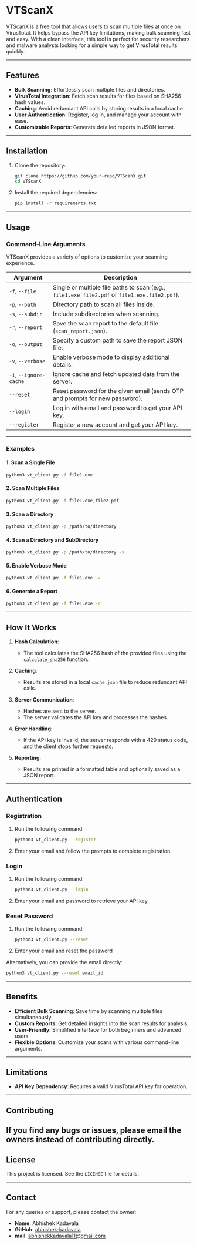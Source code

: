 # VTScanX

VTScanX is a free tool that allows users to scan multiple files at once on VirusTotal. It helps bypass the API key limitations, making bulk scanning fast and easy. With a clean interface, this tool is perfect for security researchers and malware analysts looking for a simple way to get VirusTotal results quickly.

---

## Features
- **Bulk Scanning**: Effortlessly scan multiple files and directories.
- **VirusTotal Integration**: Fetch scan results for files based on SHA256 hash values.
- **Caching**: Avoid redundant API calls by storing results in a local cache.
- **User Authentication**: Register, log in, and manage your account with ease.
- **Customizable Reports**: Generate detailed reports in JSON format.
  
---

## Installation

1. Clone the repository:
   ```bash
   git clone https://github.com/your-repo/VTScanX.git
   cd VTScanX
   ```

2. Install the required dependencies:
   ```bash
   pip install -r requirements.txt
   ```

---

## Usage

### Command-Line Arguments
VTScanX provides a variety of options to customize your scanning experience.

| Argument               | Description                                                                                   |
|------------------------|-----------------------------------------------------------------------------------------------|
| `-f`, `--file`         | Single or multiple file paths to scan (e.g., `file1.exe file2.pdf` or `file1.exe,file2.pdf`). |
| `-p`, `--path`         | Directory path to scan all files inside.                                                      |
| `-s`, `--subdir`       | Include subdirectories when scanning.                                                         |
| `-r`, `--report`       | Save the scan report to the default file (`scan_report.json`).                                |
| `-o`, `--output`       | Specify a custom path to save the report JSON file.                                           |
| `-v`, `--verbose`      | Enable verbose mode to display additional details.                                            |
| `-i`, `--ignore-cache` | Ignore cache and fetch updated data from the server.                                          |
| `--reset`              | Reset password for the given email (sends OTP and prompts for new password).                  |
| `--login`              | Log in with email and password to get your API key.                                           |
| `--register`           | Register a new account and get your API key.                                                  |

---

### Examples

#### 1. Scan a Single File
```bash
python3 vt_client.py -f file1.exe
```

#### 2. Scan Multiple Files
```bash
python3 vt_client.py -f file1.exe,file2.pdf
```

#### 3. Scan a Directory
```bash
python3 vt_client.py -p /path/to/directory
```

#### 4. Scan a Directory and SubDirectory
```bash
python3 vt_client.py -p /path/to/directory -s
```

#### 5. Enable Verbose Mode
```bash
python3 vt_client.py -f file1.exe -v
```

#### 6. Generate a Report
```bash
python3 vt_client.py -f file1.exe -r
```

---

## How It Works

1. **Hash Calculation**:
   - The tool calculates the SHA256 hash of the provided files using the `calculate_sha256` function.

2. **Caching**:
   - Results are stored in a local `cache.json` file to reduce redundant API calls.

3. **Server Communication**:
   - Hashes are sent to the server.
   - The server validates the API key and processes the hashes.

4. **Error Handling**:
   - If the API key is invalid, the server responds with a 429 status code, and the client stops further requests.

5. **Reporting**:
   - Results are printed in a formatted table and optionally saved as a JSON report.

---

## Authentication

### Registration
1. Run the following command:
   ```bash
   python3 vt_client.py --register
   ```
2. Enter your email and follow the prompts to complete registration.

### Login
1. Run the following command:
   ```bash
   python3 vt_client.py --login
   ```
2. Enter your email and password to retrieve your API key.

### Reset Password
1. Run the following command:
   ```bash
   python3 vt_client.py --reset
   ```
2. Enter your email and reset the password

 Alternatively, you can provide the email directly:
   ```bash
   python3 vt_client.py --reset email_id
   ```

---

## Benefits
- **Efficient Bulk Scanning**: Save time by scanning multiple files simultaneously.
- **Custom Reports**: Get detailed insights into the scan results for analysis.
- **User-Friendly**: Simplified interface for both beginners and advanced users.
- **Flexible Options**: Customize your scans with various command-line arguments.

---

## Limitations
- **API Key Dependency**: Requires a valid VirusTotal API key for operation.

---

## Contributing
If you find any bugs or issues, please email the owners instead of contributing directly.
---

## License
This project is licensed. See the `LICENSE` file for details.

---

## Contact
For any queries or support, please contact the owner:
- **Name**: Abhishek Kadavala
- **GitHub**: [abhishek-kadavala](https://github.com/abhishek-kadavala)
- **mail**: abhishekkadavala11@gmail.com
